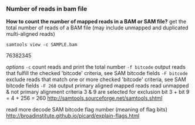 ### Number of reads in bam file
__How to count the number of mapped reads in a BAM or SAM file?__
get the total number of reads of a BAM file (may include unmapped and duplicated multi-aligned reads)

```
samtools view -c SAMPLE.bam
```
  76382345

_options_
  ```-c```  count reads and print the total number
  ```-f bitcode```  output reads that fulfill the checked 'bitcode' criteria, see SAM bitcode fields
  ```-F bitcode```  exclude reads that match one or more checked 'bitcode' criteria, see SAM bitcode fields
  ```-F 260```  output primary aligned mapped reads
                       read unmapped & not primary alignment criteria 3 & 9 are selected for exclusion
                       bit 3 + bit 9 = 4 + 256 = 260
http://samtools.sourceforge.net/samtools.shtml

read more
decode SAM bitcode flag number (meaning of flag bits)
http://broadinstitute.github.io/picard/explain-flags.html
